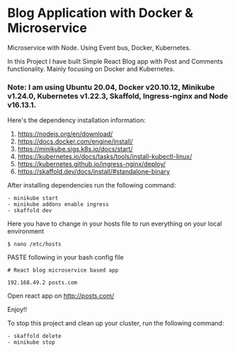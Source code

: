 # Blog Application with Docker & Microservice

Microservice with Node. Using Event bus, Docker, Kubernetes.

In this Project I have built Simple React Blog app with Post and Comments functionality. Mainly focusing on Docker and Kubernetes.

### Note: I am using Ubuntu 20.04, Docker v20.10.12, Minikube v1.24.0, Kubernetes v1.22.3, Skaffold, Ingress-nginx and Node v16.13.1.

Here's the dependency installation information:
1. https://nodejs.org/en/download/
2. https://docs.docker.com/engine/install/
3. https://minikube.sigs.k8s.io/docs/start/
4. https://kubernetes.io/docs/tasks/tools/install-kubectl-linux/
5. https://kubernetes.github.io/ingress-nginx/deploy/
6. https://skaffold.dev/docs/install/#standalone-binary

After installing dependencies run the following command:
```
- minikube start
- minikube addons enable ingress
- skaffold dev
```

Here you have to change in your hosts file to run everything on your local environment 

```
$ nano /etc/hosts
```

PASTE following in your bash config file

```
# React blog microservice based app

192.168.49.2 posts.com
```

Open react app on http://posts.com/


Enjoy!!

To stop this project and clean up your cluster, run the following command:

```
- skaffold delete
- minikube stop
```
